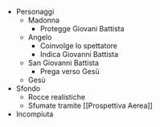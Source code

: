 - Personaggi
	- Madonna
		- Protegge Giovani Battista
	- Angelo
		- Coinvolge lo spettatore
		- Indica Giovanni Battista
	- San Giovanni Battista
		- Prega verso Gesù
	- Gesù
- Sfondo
	- Rocce realistiche
	- Sfumate tramite [[Prospettiva Aerea]]
- Incompiuta